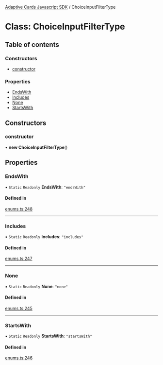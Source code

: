 [Adaptive Cards Javascript SDK](../README.md) / ChoiceInputFilterType

# Class: ChoiceInputFilterType

## Table of contents

### Constructors

- [constructor](ChoiceInputFilterType.md#constructor)

### Properties

- [EndsWith](ChoiceInputFilterType.md#endswith)
- [Includes](ChoiceInputFilterType.md#includes)
- [None](ChoiceInputFilterType.md#none)
- [StartsWith](ChoiceInputFilterType.md#startswith)

## Constructors

### constructor

• **new ChoiceInputFilterType**()

## Properties

### EndsWith

▪ `Static` `Readonly` **EndsWith**: ``"endsWith"``

#### Defined in

[enums.ts:248](https://github.com/asseco-see/AdaptiveCards/blob/d5d2c7b75/source/nodejs/adaptivecards/src/enums.ts#L248)

___

### Includes

▪ `Static` `Readonly` **Includes**: ``"includes"``

#### Defined in

[enums.ts:247](https://github.com/asseco-see/AdaptiveCards/blob/d5d2c7b75/source/nodejs/adaptivecards/src/enums.ts#L247)

___

### None

▪ `Static` `Readonly` **None**: ``"none"``

#### Defined in

[enums.ts:245](https://github.com/asseco-see/AdaptiveCards/blob/d5d2c7b75/source/nodejs/adaptivecards/src/enums.ts#L245)

___

### StartsWith

▪ `Static` `Readonly` **StartsWith**: ``"startsWith"``

#### Defined in

[enums.ts:246](https://github.com/asseco-see/AdaptiveCards/blob/d5d2c7b75/source/nodejs/adaptivecards/src/enums.ts#L246)
